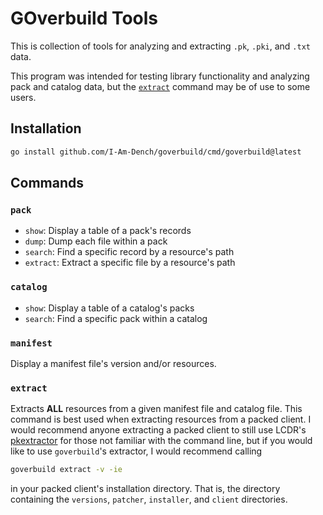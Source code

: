 # GOverbuild Tools

This is collection of tools for analyzing and extracting `.pk`, `.pki`, and `.txt` data.

This program was intended for testing library functionality and analyzing pack and catalog data, but the [`extract`](#extract) command may be of use to some users.

## Installation

```bash
go install github.com/I-Am-Dench/goverbuild/cmd/goverbuild@latest
```

## Commands

### `pack`

- `show`: Display a table of a pack's records
- `dump`: Dump each file within a pack
- `search`: Find a specific record by a resource's path
- `extract`: Extract a specific file by a resource's path

### `catalog`

- `show`: Display a table of a catalog's packs
- `search`: Find a specific pack within a catalog

### `manifest`

Display a manifest file's version and/or resources.

### `extract`

Extracts **ALL** resources from a given manifest file and catalog file. This command is best used when extracting resources from a packed client. I would recommend anyone extracting a packed client to still use LCDR's [pkextractor](https://github.com/lcdr/utils) for those not familiar with the command line, but if you would like to use `goverbuild`'s extractor, I would recommend calling

```bash
goverbuild extract -v -ie
```

in your packed client's installation directory. That is, the directory containing the `versions`, `patcher`, `installer`, and `client` directories.